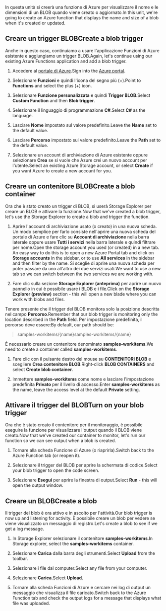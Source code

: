 <span data-ttu-id="09756-101">In questa unità si creerà una funzione di Azure per visualizzare il nome e le dimensioni di un BLOB quando viene creato o aggiornato.</span><span class="sxs-lookup"><span data-stu-id="09756-101">In this unit, we're going to create an Azure function that displays the name and size of a blob when it's created or updated.</span></span>

## <a name="create-a-blob-trigger"></a><span data-ttu-id="09756-102">Creare un trigger BLOB</span><span class="sxs-lookup"><span data-stu-id="09756-102">Create a blob trigger</span></span>

<span data-ttu-id="09756-103">Anche in questo caso, continuiamo a usare l'applicazione Funzioni di Azure esistente e aggiungiamo un trigger BLOB.</span><span class="sxs-lookup"><span data-stu-id="09756-103">Again, let's continue using our existing Azure Functions application and add a blob trigger.</span></span>

1. <span data-ttu-id="09756-104">Accedere al [portale di Azure](https://portal.azure.com?azure-portal=true).</span><span class="sxs-lookup"><span data-stu-id="09756-104">Sign into the [Azure portal](https://portal.azure.com?azure-portal=true).</span></span>

1. <span data-ttu-id="09756-105">Selezionare **Funzioni** e quindi l'icona del segno più (+).</span><span class="sxs-lookup"><span data-stu-id="09756-105">Point to **Functions** and select the plus (+) icon.</span></span>

1. <span data-ttu-id="09756-106">Selezionare **Funzione personalizzata** e quindi **Trigger BLOB**.</span><span class="sxs-lookup"><span data-stu-id="09756-106">Select **Custom Function** and then **Blob trigger**.</span></span>

1. <span data-ttu-id="09756-107">Selezionare il linguaggio di programmazione **C#**.</span><span class="sxs-lookup"><span data-stu-id="09756-107">Select **C#** as the language.</span></span>

1. <span data-ttu-id="09756-108">Lasciare **Nome** impostato sul valore predefinito.</span><span class="sxs-lookup"><span data-stu-id="09756-108">Leave the **Name** set to the default value.</span></span>

1. <span data-ttu-id="09756-109">Lasciare **Percorso** impostato sul valore predefinito.</span><span class="sxs-lookup"><span data-stu-id="09756-109">Leave the **Path** set to the default value.</span></span>

1. <span data-ttu-id="09756-110">Selezionare un account di archiviazione di Azure esistente oppure selezionare **Crea** se si vuole che Azure crei un nuovo account per l'utente.</span><span class="sxs-lookup"><span data-stu-id="09756-110">Select an existing Azure Storage account, or select **Create** if you want Azure to create a new account for you.</span></span>

## <a name="create-a-blob-container"></a><span data-ttu-id="09756-111">Creare un contenitore BLOB</span><span class="sxs-lookup"><span data-stu-id="09756-111">Create a blob container</span></span>

<span data-ttu-id="09756-112">Ora che è stato creato un trigger di BLOB, si userà Storage Explorer per creare un BLOB e attivare la funzione.</span><span class="sxs-lookup"><span data-stu-id="09756-112">Now that we've created a blob trigger, let's use the Storage Explorer to create a blob and trigger the function.</span></span>

1. <span data-ttu-id="09756-113">Aprire l'account di archiviazione usato (o creato) in una nuova scheda. Un modo semplice per farlo consiste nell'aprire una nuova scheda del portale di Azure e fare clic su **Account di archiviazione** nella barra laterale oppure usare **Tutti i servizi** nella barra laterale e quindi filtrare per nome.</span><span class="sxs-lookup"><span data-stu-id="09756-113">Open the storage account you used (or created) in a new tab. An easy way to do this is to open a new Azure Portal tab and click on **Storage accounts** in the sidebar, or to use **All services** in the sidebar and then filter by the name.</span></span> <span data-ttu-id="09756-114">Si sceglie di aprire una nuova scheda per poter passare da uno all'altro dei due servizi usati.</span><span class="sxs-lookup"><span data-stu-id="09756-114">We want to use a new tab so we can switch between the two services we are working with.</span></span>

1. <span data-ttu-id="09756-115">Fare clic sulla sezione **Storage Explorer (anteprima)** per aprire un nuovo pannello in cui è possibile usare i BLOB e i file.</span><span class="sxs-lookup"><span data-stu-id="09756-115">Click on the **Storage Explorer (preview)** section - this will open a new blade where you can work with blobs and files.</span></span>

<span data-ttu-id="09756-116">Tenere presente che il trigger del BLOB monitora solo la posizione descritta nel campo **Percorso**.</span><span class="sxs-lookup"><span data-stu-id="09756-116">Remember that our blob trigger is monitoring only the location described in the **Path** field.</span></span> <span data-ttu-id="09756-117">Per impostazione predefinita, il percorso deve essere:</span><span class="sxs-lookup"><span data-stu-id="09756-117">By default, our path should be:</span></span>

> <span data-ttu-id="09756-118">samples-workitems/{name}</span><span class="sxs-lookup"><span data-stu-id="09756-118">samples-workitems/{name}</span></span>

<span data-ttu-id="09756-119">È necessario creare un contenitore denominato **samples-workitems**.</span><span class="sxs-lookup"><span data-stu-id="09756-119">We need to create a container called **samples-workitems**.</span></span>

1. <span data-ttu-id="09756-120">Fare clic con il pulsante destro del mouse su **CONTENITORI BLOB** e scegliere **Crea contenitore BLOB**.</span><span class="sxs-lookup"><span data-stu-id="09756-120">Right-click **BLOB CONTAINERS** and select **Create blob container**.</span></span>

1. <span data-ttu-id="09756-121">Immettere **samples-workitems** come nome e lasciare l'impostazione predefinita **Privato** per il livello di accesso.</span><span class="sxs-lookup"><span data-stu-id="09756-121">Enter **samples-workitems** as the name, leave the access level at the default **Private** setting.</span></span>

## <a name="turn-on-your-blob-trigger"></a><span data-ttu-id="09756-122">Attivare il trigger del BLOB</span><span class="sxs-lookup"><span data-stu-id="09756-122">Turn on your blob trigger</span></span>

<span data-ttu-id="09756-123">Ora che è stato creato il contenitore per il monitoraggio, è possibile eseguire la funzione per visualizzare l'output quando il BLOB viene creato.</span><span class="sxs-lookup"><span data-stu-id="09756-123">Now that we've created our container to monitor, let's run our function so we can see output when a blob is created.</span></span>

1. <span data-ttu-id="09756-124">Tornare alla scheda Funzione di Azure (o riaprirla).</span><span class="sxs-lookup"><span data-stu-id="09756-124">Switch back to the Azure Function tab (or reopen it).</span></span>

1. <span data-ttu-id="09756-125">Selezionare il trigger del BLOB per aprire la schermata di codice.</span><span class="sxs-lookup"><span data-stu-id="09756-125">Select your blob trigger to open the code screen.</span></span>

1. <span data-ttu-id="09756-126">Selezionare **Esegui** per aprire la finestra di output.</span><span class="sxs-lookup"><span data-stu-id="09756-126">Select **Run** - this will open the output window.</span></span>

## <a name="create-a-blob"></a><span data-ttu-id="09756-127">Creare un BLOB</span><span class="sxs-lookup"><span data-stu-id="09756-127">Create a blob</span></span>

<span data-ttu-id="09756-128">Il trigger del blob è ora attivo e in ascolto per l'attività.</span><span class="sxs-lookup"><span data-stu-id="09756-128">Our blob trigger is now up and listening for activity.</span></span> <span data-ttu-id="09756-129">È possibile creare un blob per vedere se viene visualizzato un messaggio di registro.</span><span class="sxs-lookup"><span data-stu-id="09756-129">Let's create a blob to see if we get a log message.</span></span>

1. <span data-ttu-id="09756-130">In Storage Explorer selezionare il contenitore **samples-workitems**.</span><span class="sxs-lookup"><span data-stu-id="09756-130">In Storage explorer, select the **samples-workitems** container.</span></span>

1. <span data-ttu-id="09756-131">Selezionare **Carica** dalla barra degli strumenti.</span><span class="sxs-lookup"><span data-stu-id="09756-131">Select **Upload** from the toolbar.</span></span>

1. <span data-ttu-id="09756-132">Selezionare i file dal computer.</span><span class="sxs-lookup"><span data-stu-id="09756-132">Select any file from your computer.</span></span>

1. <span data-ttu-id="09756-133">Selezionare **Carica**.</span><span class="sxs-lookup"><span data-stu-id="09756-133">Select **Upload**.</span></span>

1. <span data-ttu-id="09756-134">Tornare alla scheda Funzioni di Azure e cercare nei log di output un messaggio che visualizza il file caricato.</span><span class="sxs-lookup"><span data-stu-id="09756-134">Switch back to the Azure Function tab and check the output logs for a message that displays what file was uploaded.</span></span>
